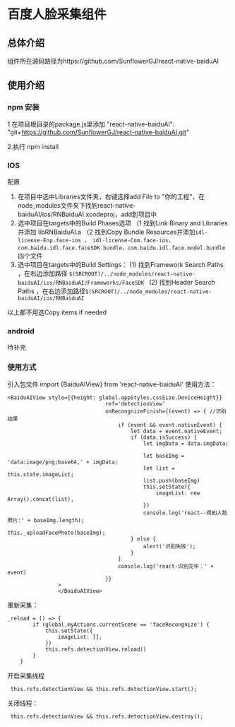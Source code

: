 # 百度人脸采集组件

## 总体介绍

​	组件所在源码路径为https://github.com/SunflowerGJ/react-native-baiduAI

## 使用介绍

### npm 安装

1.在项目根目录的package.js里添加  "react-native-baiduAI": "git+https://github.com/SunflowerGJ/react-native-baiduAI.git"

2.执行 npm install

### IOS

配置
1. 在项目中选中Libraries文件夹，右键选择add File to "你的工程"，在node_modules文件夹下找到react-native-baiduAI/ios/RNBaiduAI.xcodeproj，add到项目中
2. 选中项目在targets中的Build Phases选项
 （1 找到Link Binary and Libraries并添加 libRNBaiduAI.a
（2 找到Copy Bundle Resources并添加```idl-license-Enp.face-ios ， idl-license-Com.face-ios，com.baidu.idl.face.faceSDK.bundle，com.baidu.idl.face.model.bundle```四个文件
3. 选中项目在targets中的Build Settings：
(1)  找到Framework Search Paths ，在右边添加路径 ```$(SRCROOT)/../node_modules/react-native-baiduAI/ios/RNBaiduAI/Frameworks/FaceSDK ```
(2) 找到Header Search Paths ，在右边添加路径```$(SRCROOT)/../node_modules/react-native-baiduAI/ios/RNBaiduAI```

以上都不用选Copy items if needed 


### android

待补充

### 使用方式

引入包文件
import {BaiduAIView} from 'react-native-baiduAI'
使用方法：
```
<BaiduAIView style={{height: global.appStyles.cssSize.DeviceHeight}}
                               ref='detectionView'
                               onRecongnizeFinish={(event) => { //识别结果
                                   if (event && event.nativeEvent) {
                                       let data = event.nativeEvent;
                                       if (data.isSuccess) {
                                           let imgData = data.imgData;

                                           let baseImg = 'data:image/png;base64,' + imgData;
                                           let list = this.state.imageList;
                                           list.push(baseImg)
                                           this.setState({
                                               imageList: new Array().concat(list),
                                           })
                                           console.log('react--得到人脸照片:' + baseImg.length);
                                           this._uploadFacePhoto(baseImg);
                                       } else {
                                           alert('识别失败');
                                       }
                                   }
                                   console.log('react-识别完毕：' + event)
                               }}
                >
                </BaiduAIView>
```
重新采集：
```
_reload = () => {
        if (global.myActions.currentScene == 'faceRecongnize') {
            this.setState({
                imageList: [],
            })
            this.refs.detectionView.reload()
        }
    }
```
开启采集线程
```
 this.refs.detectionView && this.refs.detectionView.start();
```
关闭线程：
```
 this.refs.detectionView && this.refs.detectionView.destroy();
```
